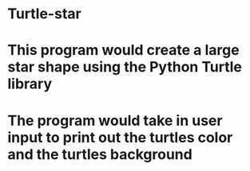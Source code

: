 # Turtle-star
# This program would create a large star shape using the Python Turtle library
# The program would take in user input to print out the turtles color and the turtles background
